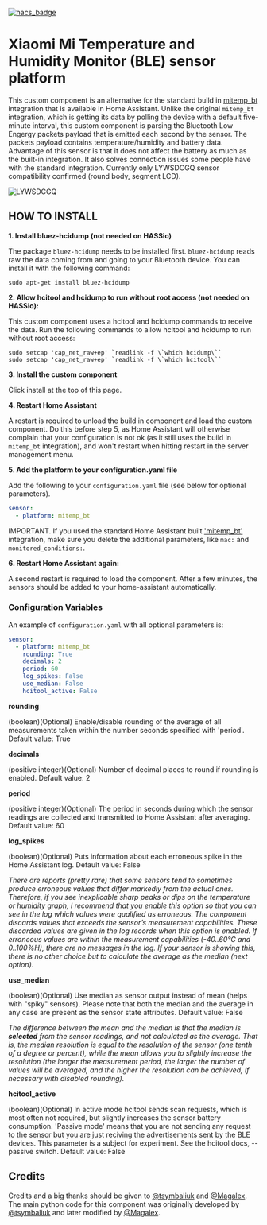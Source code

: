 [![hacs_badge](https://img.shields.io/badge/HACS-Custom-orange.svg)](https://github.com/custom-components/hacs)

# Xiaomi Mi Temperature and Humidity Monitor (BLE) sensor platform
This custom component is an alternative for the standard build in [mitemp_bt](https://www.home-assistant.io/integrations/mitemp_bt/) integration that is available in Home Assistant. Unlike the original `mitemp_bt` integration, which is getting its data by polling the device with a default five-minute interval, this custom component is parsing the Bluetooth Low Engergy packets payload that is emitted each second by the sensor. The packets payload contains temperature/humidity and battery data. Advantage of this sensor is that it does not affect the battery as much as the built-in integration. It also solves connection issues some people have with the standard integration. Currently only LYWSDCGQ sensor compatibility confirmed (round body, segment LCD).

![LYWSDCGQ](https://raw.github.com/Ernst79/sensor.mitemp_bt/master/sensor.jpg)

## HOW TO INSTALL
**1. Install bluez-hcidump (not needed on HASSio)**

The package `bluez-hcidump` needs to be installed first. `bluez-hcidump` reads raw the data coming from and going to your Bluetooth device. You can install it with the following command:

```shell
sudo apt-get install bluez-hcidump
```


**2. Allow hcitool and hcidump to run without root access (not needed on HASSio):**

This custom component uses a hcitool and hcidump commands to receive the data. Run the following commands to allow hcitool and hcidump to run without root access:
```shell
sudo setcap 'cap_net_raw+ep' `readlink -f \`which hcidump\``
sudo setcap 'cap_net_raw+ep' `readlink -f \`which hcitool\``
```


**3. Install the custom component**

Click install at the top of this page.  


**4. Restart Home Assistant**

A restart is required to unload the build in component and load the custom component. Do this before step 5, as Home Assistant will otherwise complain that your configuration is not ok (as it still uses the build in `mitemp_bt` integration), and won't restart when hitting restart in the server management menu.


**5. Add the platform to your configuration.yaml file**

Add the following to your `configuration.yaml` file (see below for optional parameters).

```yaml
sensor:
  - platform: mitemp_bt
```
     
IMPORTANT. If you used the standard Home Assistant built ['mitemp_bt'](https://www.home-assistant.io/integrations/mitemp_bt/) integration, make sure you delete the additional parameters, like `mac:` and `monitored_conditions:`.


**6. Restart Home Assistant again:**

A second restart is required to load the component. After a few minutes, the sensors should be added to your home-assistant automatically. 


### Configuration Variables
An example of `configuration.yaml` with all optional parameters is:

```yaml
sensor:
  - platform: mitemp_bt
    rounding: True
    decimals: 2
    period: 60
    log_spikes: False
    use_median: False
    hcitool_active: False
```


**rounding**

  (boolean)(Optional) Enable/disable rounding of the average of all measurements taken within the number seconds specified with 'period'. Default value: True

**decimals**

  (positive integer)(Optional) Number of decimal places to round if rounding is enabled. Default value: 2

**period**

  (positive integer)(Optional) The period in seconds during which the sensor readings are collected and transmitted to Home Assistant after averaging. Default value: 60

**log_spikes**

  (boolean)(Optional) Puts information about each erroneous spike in the Home Assistant log. Default value: False
  
  *There are reports (pretty rare) that some sensors tend to sometimes produce erroneous values that differ markedly from the actual ones. Therefore, if you see inexplicable sharp peaks or dips on the temperature or humidity graph, I recommend that you enable this option so that you can see in the log which values were qualified as erroneous. The component discards values that exceeds the sensor’s measurement capabilities. These discarded values are given in the log records when this option is enabled. If erroneous values are within the measurement capabilities (-40..60°C and 0..100%H), there are no messages in the log. If your sensor is showing this, there is no other choice but to calculate the average as the median (next option).*

**use_median**

  (boolean)(Optional) Use median as sensor output instead of mean (helps with "spiky" sensors). Please note that both the median and the average in any case are present as the sensor state attributes. Default value: False
  
  *The difference between the mean and the median is that the median is **selected** from the sensor readings, and not calculated as the average. That is, the median resolution is equal to the resolution of the sensor (one tenth of a degree or percent), while the mean allows you to slightly increase the resolution (the longer the measurement period, the larger the number of values will be averaged, and the higher the resolution can be achieved, if necessary with disabled rounding).*

**hcitool_active**

  (boolean)(Optional) In active mode hcitool sends scan requests, which is most often not required, but slightly increases the sensor battery consumption. 'Passive mode' means that you are not sending any request to the sensor but you are just reciving the advertisements sent by the BLE devices. This parameter is a subject for experiment. See the hcitool docs, --passive switch. Default value: False


## Credits
Credits and a big thanks should be given to [@tsymbaliuk](https://community.home-assistant.io/u/tsymbaliuk) and [@Magalex](https://community.home-assistant.io/u/Magalex). The main python code for this component was originally developed by [@tsymbaliuk](https://community.home-assistant.io/u/tsymbaliuk) and later modified by [@Magalex](https://community.home-assistant.io/u/Magalex).

